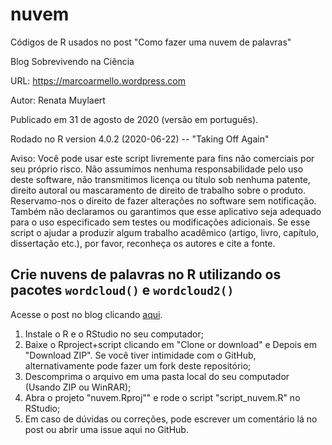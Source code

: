 
# nuvem

<!-- badges: start -->
<!-- badges: end -->

Códigos de R usados no post "Como fazer uma nuvem de palavras"

Blog Sobrevivendo na Ciência

URL: https://marcoarmello.wordpress.com

Autor: Renata Muylaert

Publicado em 31 de agosto de 2020 (versão em português).

Rodado no R version 4.0.2 (2020-06-22) -- "Taking Off Again"

Aviso: Você pode usar este script livremente para fins não comerciais por seu próprio risco. Não assumimos nenhuma responsabilidade pelo uso deste software, não transmitimos licença ou título sob nenhuma patente, direito autoral ou mascaramento de direito de trabalho sobre o produto. Reservamo-nos o direito de fazer alterações no software sem notificação. Também não declaramos ou garantimos que esse aplicativo seja adequado para o uso especificado sem testes ou modificações adicionais. Se esse script o ajudar a produzir algum trabalho acadêmico (artigo, livro, capítulo, dissertação etc.), por favor, reconheça os autores e cite a fonte.

## Crie nuvens de palavras no R utilizando os pacotes `wordcloud()` e `wordcloud2()`

Acesse o post no blog clicando [aqui](https://marcoarmello.wordpress.com/).

1. Instale o R e o RStudio no seu computador;
2. Baixe o Rproject+script clicando em "Clone or download" e Depois em "Download ZIP". Se você tiver intimidade com o GitHub, alternativamente pode fazer um fork deste repositório;
3. Descomprima o arquivo em uma pasta local do seu computador (Usando ZIP ou WinRAR);
4. Abra o projeto "nuvem.Rproj"" e rode o script "script_nuvem.R" no RStudio;
5. Em caso de dúvidas ou correções, pode escrever um comentário lá no post ou abrir uma issue aqui no GitHub.


